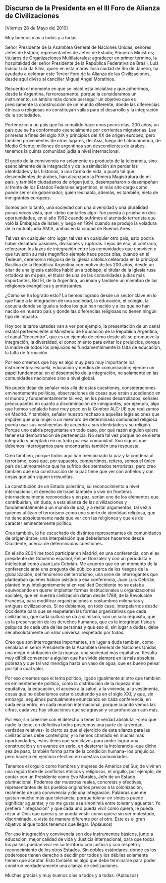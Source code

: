 Discurso de la Presidenta en el III Foro de Alianza de Civilizaciones
---------------------------------------------------------------------

[Viernes 28 de Mayo del 2010]

Muy buenos días a todos y a todas.

Señor Presidente de la Asamblea General de Naciones Unidas; señores
Jefes de Estado; representantes de Jefes de Estado; Primeros Ministros;
titulares de Organizaciones Multilaterales: agradecer en primer término,
la hospitalidad del señor Presidente de la República Federativa de
Brasil, Luiz Inácio Lula da Silva, quien en esta maravillosa ciudad de
Río de Janeiro, ha ayudado a celebrar este Tercer Foro de la Alianza de
las Civilizaciones, desde aquí diviso al canciller Miguel Ángel
Moratinos.

Recuerdo el momento en que se inició esta iniciativa y que adherimos,
desde la Argentina, fervorosamente, porque la consideramos un
instrumento, un ámbito más donde perseguir un objetivo que es
precisamente la construcción de un mundo diferente, donde las
diferencias étnicas o religiosas no constituyan vallas para el
desarrollo y la integración de la sociedades.

Pertenezco a un país que ha cumplido hace unos pocos días, 200 años; un
país que se ha conformado esencialmente por corrientes migratorias. Las
primeras a fines del siglo XIX y principios del XX de origen europeo,
pero también provenientes de otros lugares, del Asia, luego de
Latinoamérica, de Medio Oriente; millones de argentinos son
descendientes de árabes; tenemos la quinta comunidad judía a nivel
internacional.

El grado de la convivencia no solamente es producto de la tolerancia,
sino esencialmente de la integración y de la asimilación sin perder las
identidades y las historias, a una forma de vida, a punto tal que,
descendientes de árabes, han alcanzado la Primera Magistratura de mi
país, y también ciudadanos de origen judío, desempeñaron o desempeñan al
frente de los Estados Federales argentinos, el más alto cargo como puede
ser el de gobernador; quien les habla, además, es también, nieta de
inmigrantes europeos.

Somos por lo tanto, una sociedad con una diversidad y una pluralidad
pocas veces vista, que -debo contarles algo- fue puesta a prueba en dos
oportunidades, en el año 1992 cuando sufrimos el atentado terrorista que
voló la Embajada de Israel, y luego en 1994 cuando se produjo la
voladura de la mutual judía AMIA, ambas en la ciudad de Buenos Aires.

Tal vez en cualquier otro lugar, tal vez en cualquier otro país, esto
podría haber desatado pasiones, divisiones y rupturas. Lejos de eso, al
contrario, reforzaron los lazos de integración entre las comunidades que
conviven y que tuvieron su más magnífico ejemplo hace pocos días, cuando
en el Tedeum, ceremonia religiosa de la iglesia católica celebrada en la
principal Basílica de la República Argentina con motivo de los 200 años,
desde un altar de una iglesia católica habló un arzobispo, el titular de
la iglesia rusa ortodoxa en mi país, el titular de una de las
comunidades judías más importantes, Bet El, de la Argentina, un imam y
también un miembro de las religiones evangélicas y protestantes.

¿Cómo se ha logrado esto? Lo hemos logrado desde un sector clave en lo
que hace a la integración de una sociedad, la educación, el colegio, la
escuela donde se iguala a todos los que han nacido y a los que no han
nacido en nuestro país y donde las diferencias religiosas no tienen
ningún tipo de impacto.

Hoy por la tarde ustedes van a ver por ejemplo, la presentación de un
canal estatal perteneciente al Ministerio de Educación de la República
Argentina, el canal "Encuentro", que es un ejemplo de cómo desde allí se
promueve la integración, la diversidad, el conocimiento para evitar los
prejuicios, porque la madre de todos los prejuicios es fundamentalmente
la falta de educación, la falta de formación.

Por eso creemos que hoy es algo muy pero muy importante los
instrumentos: escuela, educación y medios de comunicación; ejercen un
papel fundamental en el desempeño de la integración, no solamente en las
comunidades nacionales sino a nivel global.

No puedo dejar de señalar más allá de estas cuestiones, consideraciones
eminentemente políticas, observaciones de cosas que están sucediendo en
el mundo y fundamentalmente tal vez, en los países desarrollados,
señales preocupantes en cuanto a discriminación de inmigrantes, por
ejemplo, algo que hemos señalado hace muy poco en la Cumbre ALC-UE que
realizamos en Madrid. Y también, señalar nuestro rechazo a aquellas
legislaciones que impiden que una mujer o un miembro de determinada
comunidad religiosa pueda usar sus vestimentas de acuerdo a sus
identidades y su religión. Porque uno cabría preguntarse en todo caso,
por qué razón alguien quiere tener esa demostración de pertenencia. No
será tal vez porque no se siente integrado y aceptado en un todo por esa
comunidad. Son signos que debemos interrogarnos para encontrarles
también una respuesta.

Creo también, porque todos aquí han mencionado la paz y la condena al
terrorismo, cosa que, por supuesto, compartimos, reitero, somos el único
país de Latinoamérica que ha sufrido dos atentados terroristas, pero
creo también que esa construcción de la paz tiene que ver con anhelos y
con cosas que aún siguen irresueltas.

La constitución de un Estado palestino, su reconocimiento a nivel
internacional, el derecho de Israel también a vivir en fronteras
internacionalmente reconocidas y en paz, serían uno de los elementos que
contribuirían, sin duda, a esta alianza de las civilizaciones y
fundamentalmente a un mundo de paz, y a restar argumentos, tal vez a
quienes utilizan el terrorismo como una suerte de identidad religiosa,
que no tiene absolutamente nada que ver con las religiones y que es de
carácter eminentemente político.

Creo también, lo he escuchado de distintos representantes de comunidades
de origen árabe, una interpelación que deberíamos hacernos desde
Occidente, acerca de determinadas cuestiones.

En el año 2004 me tocó participar en Madrid, en una conferencia, con el
ex presidente del Gobierno español, Felipe González y con un periodista
e intelectual como Juan Luis Cebrián. Me acuerdo que en un momento de la
conferencia ante una pregunta del público acerca de los riesgos de la
globalización, del fenómeno del terrorismo, una serie de interrogantes
que planteaban quienes habían asistido a esa conferencia, Juan Luis
Cebrián, planteó muy inteligentemente si en realidad Occidente no se
estaba equivocando en querer implantar formas institucionales u
organizaciones sociales, que en nuestra civilización datan desde 1789,
de la Revolución Francesa, para modificar organizaciones o costumbres
milenarias y antiguas civilizaciones. Si no debíamos, en todo caso,
interpelarnos desde Occidente para que se respetaran las formas
organizativas que cada civilización, que cada cultura se da a sí mismo,
con un solo requisito, que es la preservación de los derechos humanos,
que es la integridad física y psíquica de cada una de las personas y que
eso sí, sin lugar a dudas, debe ser absolutamente un valor universal
respetado por todos.

Creo que son interrogantes importantes, sin lugar a duda también, como
señalaba el señor Presidente de la Asamblea General de Naciones Unidas,
una mejor distribución de la riqueza, una sociedad más equitativa.
Resulta muy difícil convencer a alguien que ha vivido siempre en la más
absoluta pobreza y que tal vez mendiga hasta un vaso de agua, que es
bueno pelear por tal o cual valor.

Por eso creemos que el tema político, ligado igualmente al otro que
también es eminentemente político, como la distribución de la riqueza
más equitativa, la educación, el acceso a la salud, a la vivienda, a la
vestimenta, cosas que no deberíamos estar discutiendo ya en el siglo
XXI, y que, sin embargo, seguimos puntualmente enunciando en cada
conferencia, en cada encuentro, en cada reunión internacional, porque
cuando vemos las cifras, cada vez hay situaciones que se agravan y se
profundizan aún más.

Por eso, sin creerme con el derecho a tener la verdad absoluta, -creo
que nadie la tiene, en definitiva todos poseemos una parte de la verdad,
verdades relativas- lo cierto es que el ejercicio de esta alianza para
las civilizaciones debe contemplar, y lo hemos charlado en muchísimas
oportunidades, estos ítems que son claves para poder lograr una
construcción y un avance en serio, en desterrar la intolerancia -que
dicho sea de paso, también forma parte de la condición humana- los
prejuicios, pero hacerlo en ejercicio efectivo en nuestras comunidades.

Tenemos el orgullo como hombres y mujeres de América del Sur, de vivir
en una región libre de conflictos étnicos y religiosos, el orgullo, por
ejemplo, de contar con un Presidente como Evo Morales, Jefe de un Estado
plurinacional. Podemos dar muestras reales, concretas y efectivas,
representantes de los pueblos originarios previos a la colonización,
realmente de una convivencia y de una integración. Palabras que me
gustan mucho más que tolerancia, porque tolerar en síntesis puede
significar aguantar, y no me gusta esa sinonimia entre tolerar y
aguantar. Yo prefiero "integración" y que cada uno pueda vivir como
quiera, le pueda rezar al Dios que quiera y se pueda vestir como quiera
sin ser molestado, discriminado, o visto de manera diferente por el
otro. Este es el gran objetivo al que todos tenemos que llegar.
(Aplausos)

Por eso integración y convivencia son dos instrumentos básicos, junto a
educación, mejor calidad de vida y Justicia internacional, para que
todos los países puedan vivir en su territorio con justicia y con
respeto y reconocimiento de los otros Estados. Sin dobles estándares,
donde es los poderosos tienen derecho a decidir por todos y los débiles
solamente tienen que aceptar. Esto también es algo que debe terminarse
para poder construir verdaderamente una alianza de civilizaciones.

Muchas gracias y muy buenos días a todos y a todas. (Aplausos)

 

 
